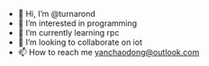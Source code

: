 - 👋 Hi, I’m @turnarond
- 👀 I’m interested in programming
- 🌱 I’m currently learning rpc
- 💞️ I’m looking to collaborate on iot
- 📫 How to reach me yanchaodong@outlook.com

<!---
turnarond/turnarond is a ✨ special ✨ repository because its `README.md` (this file) appears on your GitHub profile.
You can click the Preview link to take a look at your changes.
--->
